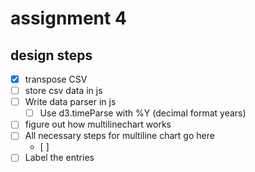 # assignment 4
## design steps
- [x] transpose CSV
- [ ] store csv data in js
- [ ] Write data parser in js
    - [ ] Use d3.timeParse with %Y (decimal format years)
- [ ] figure out how multilinechart works
- [ ] All necessary steps for multiline chart go here
    - [ ]
- [ ] Label the entries